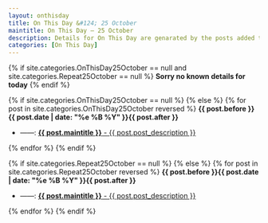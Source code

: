 ```yaml
---
layout: onthisday
title: On This Day &#124; 25 October
maintitle: On This Day — 25 October
description: Details for On This Day are genarated by the posts added to the website so the content is subject to changes/updates over time.
categories: [On This Day]
---
```


{% if site.categories.OnThisDay25October == null and site.categories.Repeat25October == null %}
<strong>Sorry no known details for today</strong>
{% endif %}

{% if site.categories.OnThisDay25October == null %}
{% else %}
{% for post in site.categories.OnThisDay25October reversed %}
<strong>{{ post.before }}{{ post.date | date: "%e %B %Y" }}{{ post.after }}</strong>
<ul>
<li> ——: <a class="{{ post.class }}" href="{{ post.url }}"><strong>{{ post.maintitle }}</strong> - {{ post.post_description }}</a></li>
</ul>
{% endfor %}
{% endif %}

{% if site.categories.Repeat25October == null %}
{% else %}
{% for post in site.categories.Repeat25October reversed %}
<strong>{{ post.before }}{{ post.date | date: "%e %B %Y" }}{{ post.after }}</strong>
<ul>
<li> ——: <a class="{{ post.class }}" href="{{ post.url }}"><strong>{{ post.maintitle }}</strong> - {{ post.post_description }}</a></li>
</ul>
{% endfor %}
{% endif %}
